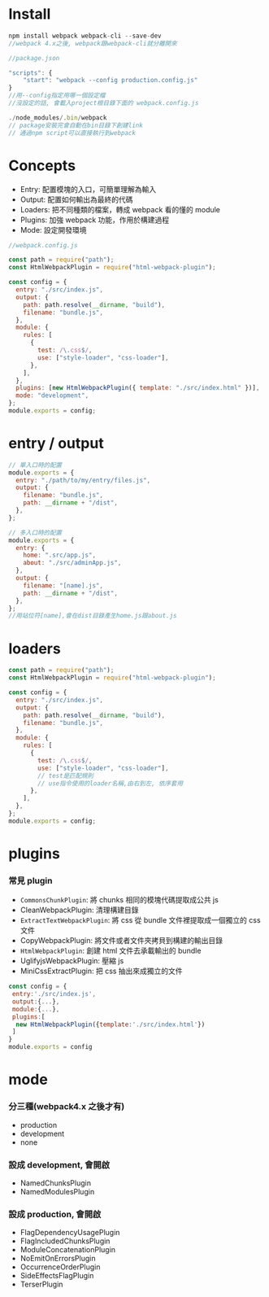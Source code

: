 # Install

```js
npm install webpack webpack-cli --save-dev
//webpack 4.x之後, webpack跟webpack-cli就分離開來
```

```js
//package.json

"scripts": {
    "start": "webpack --config production.config.js"
}
//用--config指定用哪一個設定檔
//沒設定的話, 會載入project根目錄下面的 webpack.config.js
```

```js
./node_modules/.bin/webpack
// package安裝完會自動在bin目錄下創建link
// 通過npm script可以直接執行到webpack
```

# Concepts

- Entry: 配置模塊的入口，可簡單理解為輸入
- Output: 配置如何輸出為最終的代碼
- Loaders: 把不同種類的檔案，轉成 webpack 看的懂的 module
- Plugins: 加強 webpack 功能，作用於構建過程
- Mode: 設定開發環境

```js
//webpack.config.js

const path = require("path");
const HtmlWebpackPlugin = require("html-webpack-plugin");

const config = {
  entry: "./src/index.js",
  output: {
    path: path.resolve(__dirname, "build"),
    filename: "bundle.js",
  },
  module: {
    rules: [
      {
        test: /\.css$/,
        use: ["style-loader", "css-loader"],
      },
    ],
  },
  plugins: [new HtmlWebpackPlugin({ template: "./src/index.html" })],
  mode: "development",
};
module.exports = config;
```

# entry / output

```js
// 單入口時的配置
module.exports = {
  entry: "./path/to/my/entry/files.js",
  output: {
    filename: "bundle.js",
    path: __dirname + "/dist",
  },
};

// 多入口時的配置
module.exports = {
  entry: {
    home: ".src/app.js",
    about: "./src/adminApp.js",
  },
  output: {
    filename: "[name].js",
    path: __dirname + "/dist",
  },
};
//用站位符[name],會在dist目錄產生home.js跟about.js
```

# loaders

```js
const path = require("path");
const HtmlWebpackPlugin = require("html-webpack-plugin");

const config = {
  entry: "./src/index.js",
  output: {
    path: path.resolve(__dirname, "build"),
    filename: "bundle.js",
  },
  module: {
    rules: [
      {
        test: /\.css$/,
        use: ["style-loader", "css-loader"],
        // test是匹配規則
        // use指令使用的loader名稱,由右到左, 依序套用
      },
    ],
  },
};
module.exports = config;
```

# plugins

### 常見 plugin

- `CommonsChunkPlugin`: 將 chunks 相同的模塊代碼提取成公共 js
- CleanWebpackPlugin: 清理構建目錄
- `ExtractTextWebpackPlugin`: 將 css 從 bundle 文件裡提取成一個獨立的 css 文件
- CopyWebpackPlugin: 將文件或者文件夾拷貝到構建的輸出目錄
- `HtmlWebpackPlugin`: 創建 html 文件去承載輸出的 bundle
- UglifyjsWebpackPlugin: 壓縮 js
- MiniCssExtractPlugin: 把 css 抽出來成獨立的文件

```js
const config = {
 entry:'./src/index.js',
 output:{...},
 module:{...},
 plugins:[
  new HtmlWebpackPlugin({template:'./src/index.html'})
 ]
}
module.exports = config
```

# mode

### 分三種(webpack4.x 之後才有)

- production
- development
- none

### 設成 development, 會開啟

- NamedChunksPlugin
- NamedModulesPlugin

### 設成 production, 會開啟

- FlagDependencyUsagePlugin
- FlagIncludedChunksPlugin
- ModuleConcatenationPlugin
- NoEmitOnErrorsPlugin
- OccurrenceOrderPlugin
- SideEffectsFlagPlugin
- TerserPlugin
